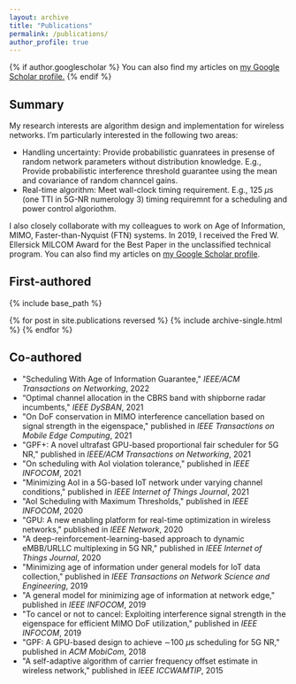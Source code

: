 ```yaml
---
layout: archive
title: "Publications"
permalink: /publications/
author_profile: true
---
```


{% if author.googlescholar %}
  You can also find my articles on <u><a href="{{author.googlescholar}}">my Google Scholar profile</a>.</u>
{% endif %}

## **Summary** 

My research interests are algorithm design and implementation for wireless networks. I’m particularly interested in the following two areas:
- Handling uncertainty: Provide probabilistic guanratees in presense of random network parameters without distribution knowledge. E.g., Provide probabilistic interference threshold guarantee using the mean and covariance of random channcel gains.
- Real-time algorithm: Meet wall-clock timing requirement. E.g., 125 $\mu$s (one TTI in 5G-NR numerology 3) timing requiremnt for a scheduling and power control algoriothm.

I also closely collaborate with my colleagues to work on Age of Information, MIMO, Faster-than-Nyquist (FTN) systems. In 2019, I received the Fred W. Ellersick MILCOM Award for the Best Paper in the unclassified technical program. You can also find my articles on [my Google Scholar profile](https://scholar.google.com/citations?user=utvZzaAAAAAJ&hl=en).

## **First-authored**

{% include base_path %}

{% for post in site.publications reversed %}
  {% include archive-single.html %}
{% endfor %}

## **Co-authored**

- "Scheduling With Age of Information Guarantee," _IEEE/ACM Transactions on Networking_, 2022
- “Optimal channel allocation in the CBRS band with shipborne radar incumbents," _IEEE DySBAN_, 2021
- "On DoF conservation in MIMO interference cancellation based on signal strength in the eigenspace," published in _IEEE Transactions on Mobile Edge Computing_, 2021
- "GPF+: A novel ultrafast GPU-based proportional fair scheduler for 5G NR," published in _IEEE/ACM Transactions on Networking_, 2021
- "On scheduling with AoI violation tolerance," published in _IEEE INFOCOM_, 2021
- "Minimizing AoI in a 5G-based IoT network under varying channel conditions," published in _IEEE Internet of Things Journal_, 2021
- "AoI Scheduling with Maximum Thresholds," published in _IEEE INFOCOM_, 2020
- "GPU: A new enabling platform for real-time optimization in wireless networks," published in _IEEE Network_, 2020
- "A deep-reinforcement-learning-based approach to dynamic eMBB/URLLC multiplexing in 5G NR," published in _IEEE Internet of Things Journal_, 2020
- "Minimizing age of information under general models for IoT data collection," published in _IEEE Transactions on Network Science and Engineering_, 2019
- "A general model for minimizing age of information at network edge," published in _IEEE INFOCOM_, 2019
- "To cancel or not to cancel: Exploiting interference signal strength in the eigenspace for efficient MIMO DoF utilization," published in _IEEE INFOCOM_, 2019
- "GPF: A GPU-based design to achieve $\sim$100 $\mu$s scheduling for 5G NR," published in _ACM MobiCom_, 2018
- "A self-adaptive algorithm of carrier frequency offset estimate in wireless network," published in _IEEE ICCWAMTIP_, 2015
